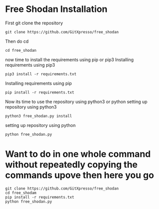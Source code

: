 # Free Shodan Installation
First git clone the  repository
```
git clone https://github.com/GitXpresso/free_shodan
```
Then do cd
```
cd free_shodan
```
now time to install the requirements using pip or pip3
Installing requirements using pip3
```
pip3 install -r requirements.txt
```
Installing requirements using pip
```
pip install -r requirements.txt
```
Now its time to use the repository using python3 or python
setting up repository using python3
```
python3 free_shodan.py install
```
setting up repository using python
```
python free_shodan.py
```
# Want to do in one whole command without repeatedly copying the commands upove then here you go
```
git clone https://github.com/GitXpresso/free_shodan
cd free_shodam
pip install -r requirements.txt
python free_shodan.py
```


